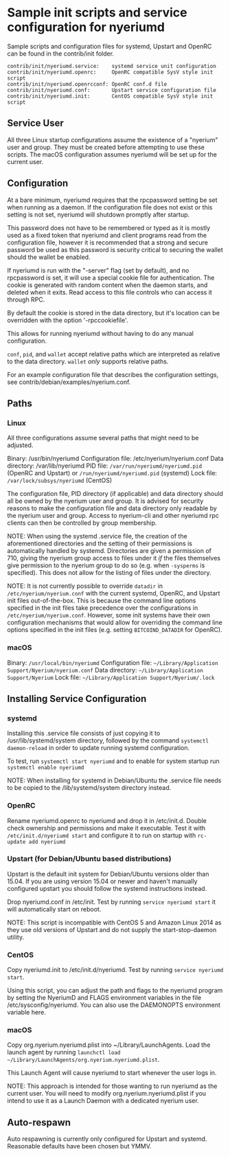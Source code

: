 Sample init scripts and service configuration for nyeriumd
==========================================================

Sample scripts and configuration files for systemd, Upstart and OpenRC
can be found in the contrib/init folder.

    contrib/init/nyeriumd.service:    systemd service unit configuration
    contrib/init/nyeriumd.openrc:     OpenRC compatible SysV style init script
    contrib/init/nyeriumd.openrcconf: OpenRC conf.d file
    contrib/init/nyeriumd.conf:       Upstart service configuration file
    contrib/init/nyeriumd.init:       CentOS compatible SysV style init script

Service User
---------------------------------

All three Linux startup configurations assume the existence of a "nyerium" user
and group.  They must be created before attempting to use these scripts.
The macOS configuration assumes nyeriumd will be set up for the current user.

Configuration
---------------------------------

At a bare minimum, nyeriumd requires that the rpcpassword setting be set
when running as a daemon.  If the configuration file does not exist or this
setting is not set, nyeriumd will shutdown promptly after startup.

This password does not have to be remembered or typed as it is mostly used
as a fixed token that nyeriumd and client programs read from the configuration
file, however it is recommended that a strong and secure password be used
as this password is security critical to securing the wallet should the
wallet be enabled.

If nyeriumd is run with the "-server" flag (set by default), and no rpcpassword is set,
it will use a special cookie file for authentication. The cookie is generated with random
content when the daemon starts, and deleted when it exits. Read access to this file
controls who can access it through RPC.

By default the cookie is stored in the data directory, but it's location can be overridden
with the option '-rpccookiefile'.

This allows for running nyeriumd without having to do any manual configuration.

`conf`, `pid`, and `wallet` accept relative paths which are interpreted as
relative to the data directory. `wallet` *only* supports relative paths.

For an example configuration file that describes the configuration settings,
see contrib/debian/examples/nyerium.conf.

Paths
---------------------------------

### Linux

All three configurations assume several paths that might need to be adjusted.

Binary:              /usr/bin/nyeriumd
Configuration file:  /etc/nyerium/nyerium.conf
Data directory:      /var/lib/nyeriumd
PID file:            `/var/run/nyeriumd/nyeriumd.pid` (OpenRC and Upstart) or `/run/nyeriumd/nyeriumd.pid` (systemd)
Lock file:           `/var/lock/subsys/nyeriumd` (CentOS)

The configuration file, PID directory (if applicable) and data directory
should all be owned by the nyerium user and group.  It is advised for security
reasons to make the configuration file and data directory only readable by the
nyerium user and group.  Access to nyerium-cli and other nyeriumd rpc clients
can then be controlled by group membership.

NOTE: When using the systemd .service file, the creation of the aforementioned
directories and the setting of their permissions is automatically handled by
systemd. Directories are given a permission of 710, giving the nyerium group
access to files under it _if_ the files themselves give permission to the
nyerium group to do so (e.g. when `-sysperms` is specified). This does not allow
for the listing of files under the directory.

NOTE: It is not currently possible to override `datadir` in
`/etc/nyerium/nyerium.conf` with the current systemd, OpenRC, and Upstart init
files out-of-the-box. This is because the command line options specified in the
init files take precedence over the configurations in
`/etc/nyerium/nyerium.conf`. However, some init systems have their own
configuration mechanisms that would allow for overriding the command line
options specified in the init files (e.g. setting `BITCOIND_DATADIR` for
OpenRC).

### macOS

Binary:              `/usr/local/bin/nyeriumd`
Configuration file:  `~/Library/Application Support/Nyerium/nyerium.conf`
Data directory:      `~/Library/Application Support/Nyerium`
Lock file:           `~/Library/Application Support/Nyerium/.lock`

Installing Service Configuration
-----------------------------------

### systemd

Installing this .service file consists of just copying it to
/usr/lib/systemd/system directory, followed by the command
`systemctl daemon-reload` in order to update running systemd configuration.

To test, run `systemctl start nyeriumd` and to enable for system startup run
`systemctl enable nyeriumd`

NOTE: When installing for systemd in Debian/Ubuntu the .service file needs to be copied to the /lib/systemd/system directory instead.

### OpenRC

Rename nyeriumd.openrc to nyeriumd and drop it in /etc/init.d.  Double
check ownership and permissions and make it executable.  Test it with
`/etc/init.d/nyeriumd start` and configure it to run on startup with
`rc-update add nyeriumd`

### Upstart (for Debian/Ubuntu based distributions)

Upstart is the default init system for Debian/Ubuntu versions older than 15.04. If you are using version 15.04 or newer and haven't manually configured upstart you should follow the systemd instructions instead.

Drop nyeriumd.conf in /etc/init.  Test by running `service nyeriumd start`
it will automatically start on reboot.

NOTE: This script is incompatible with CentOS 5 and Amazon Linux 2014 as they
use old versions of Upstart and do not supply the start-stop-daemon utility.

### CentOS

Copy nyeriumd.init to /etc/init.d/nyeriumd. Test by running `service nyeriumd start`.

Using this script, you can adjust the path and flags to the nyeriumd program by
setting the NyeriumD and FLAGS environment variables in the file
/etc/sysconfig/nyeriumd. You can also use the DAEMONOPTS environment variable here.

### macOS

Copy org.nyerium.nyeriumd.plist into ~/Library/LaunchAgents. Load the launch agent by
running `launchctl load ~/Library/LaunchAgents/org.nyerium.nyeriumd.plist`.

This Launch Agent will cause nyeriumd to start whenever the user logs in.

NOTE: This approach is intended for those wanting to run nyeriumd as the current user.
You will need to modify org.nyerium.nyeriumd.plist if you intend to use it as a
Launch Daemon with a dedicated nyerium user.

Auto-respawn
-----------------------------------

Auto respawning is currently only configured for Upstart and systemd.
Reasonable defaults have been chosen but YMMV.
